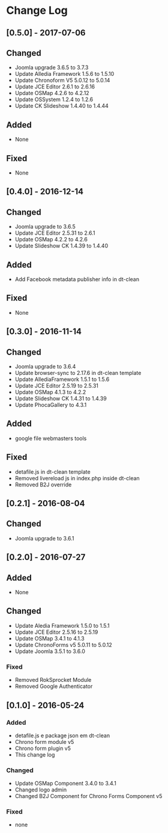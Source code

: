 # Change Log

## [0.5.0] - 2017-07-06

## Changed

- Joomla upgrade 3.6.5 to 3.7.3
- Update Alledia Framework 1.5.6 to 1.5.10
- Update Chronoform V5 5.0.12 to 5.0.14
- Update JCE Editor 2.6.1 to 2.6.16
- Update OSMap 4.2.6 to 4.2.12
- Update OSSystem 1.2.4 to 1.2.6
- Update CK Slideshow 1.4.40 to 1.4.44

## Added
- None

## Fixed
- None

## [0.4.0] - 2016-12-14

## Changed

- Joomla upgrade to 3.6.5
- Update JCE Editor 2.5.31 to 2.6.1
- Update OSMap 4.2.2 to 4.2.6
- Update Slideshow CK 1.4.39 to 1.4.40

## Added
- Add Facebook metadata publisher info in dt-clean

## Fixed
- None

## [0.3.0] - 2016-11-14

## Changed

- Joomla upgrade to 3.6.4
- Update browser-sync to 2.17.6 in dt-clean template
- Update AllediaFramework 1.5.1 to 1.5.6
- Update JCE Editor 2.5.19 to 2.5.31
- Update OSMap 4.1.3 to 4.2.2
- Update Slideshow CK 1.4.31 to 1.4.39
- Update PhocaGallery to 4.3.1

## Added
- google file webmasters tools

## Fixed

- detafile.js in dt-clean template
- Removed livereload js in index.php inside dt-clean
- Removed B2J override

## [0.2.1] - 2016-08-04

## Changed
- Joomla upgrade to 3.6.1

## [0.2.0] - 2016-07-27

## Added
- None

## Changed
- Update Aledia Framework 1.5.0 to 1.5.1
- Update JCE Editor 2.5.16 to 2.5.19
- Update OSMap 3.4.1 to 4.1.3
- Update ChronoForms v5 5.0.11 to 5.0.12
- Update Joomla 3.5.1 to 3.6.0

### Fixed
- Removed RokSprocket Module
- Removed Google Authenticator

## [0.1.0] - 2016-05-24

### Added
- detafile.js e package json em dt-clean
- Chrono form module v5
- Chrono form plugin v5
- This change log

### Changed
-  Update OSMap Component 3.4.0 to 3.4.1
- Changed logo admin
- Changed B2J Component for Chrono Forms  Component v5

### Fixed
- none
